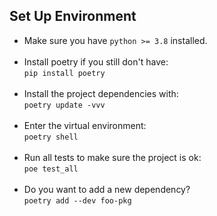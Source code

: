 ## Set Up Environment

- Make sure you have `python >= 3.8` installed. </br></br>
- Install poetry if you still don't have: </br> `pip install poetry`</br> </br>
- Install the project dependencies with: </br> `poetry update -vvv` </br></br>
- Enter the virtual environment: </br> `poetry shell`</br></br>
- Run all tests to make sure the project is ok: </br> `poe test_all` </br></br>
- Do you want to add a new dependency? </br> `poetry add --dev foo-pkg ` </br></br>
